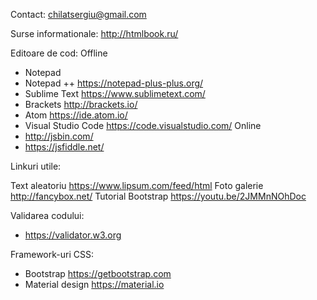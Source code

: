 Contact:
chilatsergiu@gmail.com

Surse informationale:
http://htmlbook.ru/

Editoare de cod:
Offline
* Notepad
* Notepad ++ https://notepad-plus-plus.org/
* Sublime Text https://www.sublimetext.com/
* Brackets http://brackets.io/
* Atom https://ide.atom.io/
* Visual Studio Code https://code.visualstudio.com/
Online
* http://jsbin.com/
* https://jsfiddle.net/

Linkuri  utile:

Text aleatoriu https://www.lipsum.com/feed/html
Foto galerie http://fancybox.net/
Tutorial Bootstrap https://youtu.be/2JMMnNOhDoc

Validarea codului:
* https://validator.w3.org

Framework-uri CSS:
* Bootstrap https://getbootstrap.com
* Material design https://material.io

